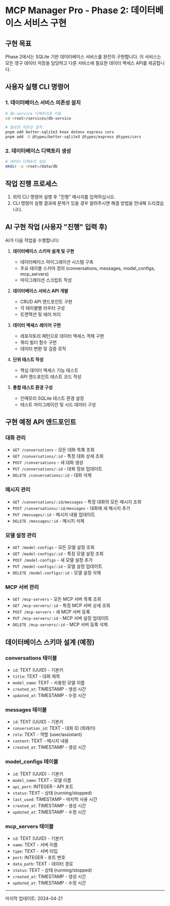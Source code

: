 # MCP Manager Pro - Phase 2: 데이터베이스 서비스 구현

## 구현 목표

Phase 2에서는 SQLite 기반 데이터베이스 서비스를 완전히 구현합니다. 이 서비스는 모든 영구 데이터 저장을 담당하고 다른 서비스에 필요한 데이터 액세스 API를 제공합니다.

## 사용자 실행 CLI 명령어

### 1. 데이터베이스 서비스 의존성 설치

```bash
# db-service 디렉토리로 이동
cd <root>/services/db-service

# 필요한 의존성 설치
pnpm add better-sqlite3 knex dotenv express cors
pnpm add -D @types/better-sqlite3 @types/express @types/cors
```

### 2. 데이터베이스 디렉토리 생성

```bash
# 데이터 디렉토리 생성
mkdir -p <root>/data/db
```

## 작업 진행 프로세스

1. 위의 CLI 명령어 실행 후 "진행" 메시지를 입력하십시오.
2. CLI 명령어 실행 결과에 문제가 있을 경우 알려주시면 해결 방법을 안내해 드리겠습니다.

## AI 구현 작업 (사용자 "진행" 입력 후)

AI가 다음 작업을 수행합니다:

1. **데이터베이스 스키마 설계 및 구현**
   - 데이터베이스 마이그레이션 시스템 구축
   - 주요 테이블 스키마 정의 (conversations, messages, model_configs, mcp_servers)
   - 마이그레이션 스크립트 작성

2. **데이터베이스 서비스 API 개발**
   - CRUD API 엔드포인트 구현
   - 각 테이블별 라우터 구성
   - 트랜잭션 및 에러 처리

3. **데이터 액세스 레이어 구현**
   - 레포지토리 패턴으로 데이터 액세스 객체 구현
   - 쿼리 빌더 함수 구현
   - 데이터 변환 및 검증 로직

4. **단위 테스트 작성**
   - 핵심 데이터 액세스 기능 테스트
   - API 엔드포인트 테스트 코드 작성

5. **통합 테스트 환경 구성**
   - 인메모리 SQLite 테스트 환경 설정
   - 테스트 마이그레이션 및 시드 데이터 구성

## 구현 예정 API 엔드포인트

### 대화 관리

- `GET /conversations` - 모든 대화 목록 조회
- `GET /conversations/:id` - 특정 대화 상세 조회
- `POST /conversations` - 새 대화 생성
- `PUT /conversations/:id` - 대화 정보 업데이트
- `DELETE /conversations/:id` - 대화 삭제

### 메시지 관리

- `GET /conversations/:id/messages` - 특정 대화의 모든 메시지 조회
- `POST /conversations/:id/messages` - 대화에 새 메시지 추가
- `PUT /messages/:id` - 메시지 내용 업데이트
- `DELETE /messages/:id` - 메시지 삭제

### 모델 설정 관리

- `GET /model-configs` - 모든 모델 설정 조회
- `GET /model-configs/:id` - 특정 모델 설정 조회
- `POST /model-configs` - 새 모델 설정 추가
- `PUT /model-configs/:id` - 모델 설정 업데이트
- `DELETE /model-configs/:id` - 모델 설정 삭제

### MCP 서버 관리

- `GET /mcp-servers` - 모든 MCP 서버 목록 조회
- `GET /mcp-servers/:id` - 특정 MCP 서버 상세 조회
- `POST /mcp-servers` - 새 MCP 서버 등록
- `PUT /mcp-servers/:id` - MCP 서버 설정 업데이트
- `DELETE /mcp-servers/:id` - MCP 서버 등록 삭제

## 데이터베이스 스키마 설계 (예정)

### conversations 테이블

- `id`: TEXT (UUID) - 기본키
- `title`: TEXT - 대화 제목
- `model_name`: TEXT - 사용된 모델 이름
- `created_at`: TIMESTAMP - 생성 시간
- `updated_at`: TIMESTAMP - 수정 시간

### messages 테이블

- `id`: TEXT (UUID) - 기본키
- `conversation_id`: TEXT - 대화 ID (외래키)
- `role`: TEXT - 역할 (user/assistant)
- `content`: TEXT - 메시지 내용
- `created_at`: TIMESTAMP - 생성 시간

### model_configs 테이블

- `id`: TEXT (UUID) - 기본키
- `model_name`: TEXT - 모델 이름
- `api_port`: INTEGER - API 포트
- `status`: TEXT - 상태 (running/stopped)
- `last_used`: TIMESTAMP - 마지막 사용 시간
- `created_at`: TIMESTAMP - 생성 시간
- `updated_at`: TIMESTAMP - 수정 시간

### mcp_servers 테이블

- `id`: TEXT (UUID) - 기본키
- `name`: TEXT - 서버 이름
- `type`: TEXT - 서버 타입
- `port`: INTEGER - 포트 번호
- `data_path`: TEXT - 데이터 경로
- `status`: TEXT - 상태 (running/stopped)
- `created_at`: TIMESTAMP - 생성 시간
- `updated_at`: TIMESTAMP - 수정 시간

---
마지막 업데이트: 2024-04-21

